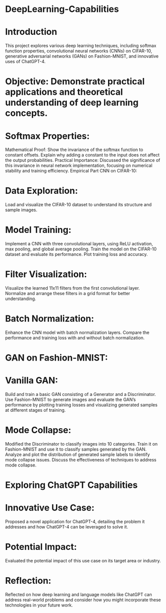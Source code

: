 # DeepLearning-Capabilities
# Introduction
This project explores various deep learning techniques, including softmax function properties, convolutional neural networks (CNNs) on CIFAR-10, generative adversarial networks (GANs) on Fashion-MNIST, and innovative uses of ChatGPT-4.
# Objective: Demonstrate practical applications and theoretical understanding of deep learning concepts.

# Softmax Properties:
Mathematical Proof: Show the invariance of the softmax function to constant offsets. Explain why adding a constant to the input does not affect the output probabilities.
Practical Importance: Discussed the significance of this invariance in neural network implementation, focusing on numerical stability and training efficiency.
Empirical Part
CNN on CIFAR-10:

# Data Exploration: 
Load and visualize the CIFAR-10 dataset to understand its structure and sample images.
# Model Training: 
Implement a CNN with three convolutional layers, using ReLU activation, max pooling, and global average pooling. Train the model on the CIFAR-10 dataset and evaluate its performance. Plot training loss and accuracy.
# Filter Visualization:
Visualize the learned 11x11 filters from the first convolutional layer. Normalize and arrange these filters in a grid format for better understanding.
# Batch Normalization: 
Enhance the CNN model with batch normalization layers. Compare the performance and training loss with and without batch normalization.
# GAN on Fashion-MNIST:

# Vanilla GAN:
Build and train a basic GAN consisting of a Generator and a Discriminator. Use Fashion-MNIST to generate images and evaluate the GAN’s performance by plotting training losses and visualizing generated samples at different stages of training.
# Mode Collapse:
Modified the Discriminator to classify images into 10 categories. Train it on Fashion-MNIST and use it to classify samples generated by the GAN. Analyze and plot the distribution of generated sample labels to identify mode collapse issues. Discuss the effectiveness of techniques to address mode collapse.
# Exploring ChatGPT Capabilities
# Innovative Use Case:
Proposed a novel application for ChatGPT-4, detailing the problem it addresses and how ChatGPT-4 can be leveraged to solve it.
# Potential Impact:
Evaluated the potential impact of this use case on its target area or industry.
# Reflection: 
Reflected on how deep learning and language models like ChatGPT can address real-world problems and consider how you might incorporate these technologies in your future work.
